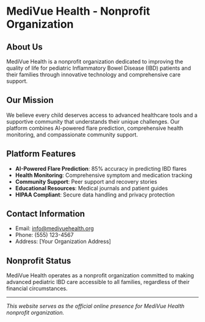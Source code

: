# MediVue Health - Nonprofit Organization

## About Us

MediVue Health is a nonprofit organization dedicated to improving the quality of life for pediatric Inflammatory Bowel Disease (IBD) patients and their families through innovative technology and comprehensive care support.

## Our Mission

We believe every child deserves access to advanced healthcare tools and a supportive community that understands their unique challenges. Our platform combines AI-powered flare prediction, comprehensive health monitoring, and compassionate community support.

## Platform Features

- **AI-Powered Flare Prediction**: 85% accuracy in predicting IBD flares
- **Health Monitoring**: Comprehensive symptom and medication tracking
- **Community Support**: Peer support and recovery stories
- **Educational Resources**: Medical journals and patient guides
- **HIPAA Compliant**: Secure data handling and privacy protection

## Contact Information

- Email: info@medivuehealth.org
- Phone: (555) 123-4567
- Address: [Your Organization Address]

## Nonprofit Status

MediVue Health operates as a nonprofit organization committed to making advanced pediatric IBD care accessible to all families, regardless of their financial circumstances.

---

*This website serves as the official online presence for MediVue Health nonprofit organization.*
